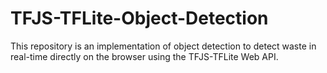 # TFJS-TFLite-Object-Detection
This repository is an implementation of object detection to detect waste in real-time directly on the browser using the TFJS-TFLite Web API.
